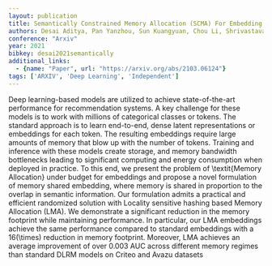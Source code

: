 ```yaml
---
layout: publication
title: Semantically Constrained Memory Allocation (SCMA) For Embedding In Efficient Recommendation Systems
authors: Desai Aditya, Pan Yanzhou, Sun Kuangyuan, Chou Li, Shrivastava Anshumali
conference: "Arxiv"
year: 2021
bibkey: desai2021semantically
additional_links:
  - {name: "Paper", url: "https://arxiv.org/abs/2103.06124"}
tags: ['ARXIV', 'Deep Learning', 'Independent']
---
```

Deep learning-based models are utilized to achieve state-of-the-art performance for recommendation systems. A key challenge for these models is to work with millions of categorical classes or tokens. The standard approach is to learn end-to-end, dense latent representations or embeddings for each token. The resulting embeddings require large amounts of memory that blow up with the number of tokens. Training and inference with these models create storage, and memory bandwidth bottlenecks leading to significant computing and energy consumption when deployed in practice. To this end, we present the problem of \\textit\{Memory Allocation\} under budget for embeddings and propose a novel formulation of memory shared embedding, where memory is shared in proportion to the overlap in semantic information. Our formulation admits a practical and efficient randomized solution with Locality sensitive hashing based Memory Allocation (LMA). We demonstrate a significant reduction in the memory footprint while maintaining performance. In particular, our LMA embeddings achieve the same performance compared to standard embeddings with a 16\(\times\) reduction in memory footprint. Moreover, LMA achieves an average improvement of over 0.003 AUC across different memory regimes than standard DLRM models on Criteo and Avazu datasets
